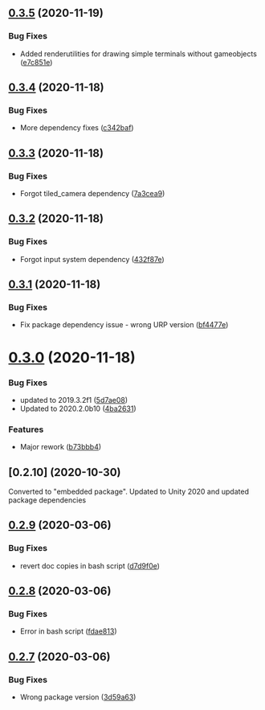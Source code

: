 ## [0.3.5](https://github.com/sarkahn/rltk_unity/compare/v0.3.4...v0.3.5) (2020-11-19)


### Bug Fixes

* Added renderutilities for drawing simple terminals without gameobjects ([e7c851e](https://github.com/sarkahn/rltk_unity/commit/e7c851ee7c0cba3b50ee7ea446139e95b5d13665))

## [0.3.4](https://github.com/sarkahn/rltk_unity/compare/v0.3.3...v0.3.4) (2020-11-18)


### Bug Fixes

* More dependency fixes ([c342baf](https://github.com/sarkahn/rltk_unity/commit/c342bafa37e33532368c5ee73f80d2271afb60d7))

## [0.3.3](https://github.com/sarkahn/rltk_unity/compare/v0.3.2...v0.3.3) (2020-11-18)


### Bug Fixes

* Forgot tiled_camera dependency ([7a3cea9](https://github.com/sarkahn/rltk_unity/commit/7a3cea9cf97c6de626c83a869b8eec8c088883a5))

## [0.3.2](https://github.com/sarkahn/rltk_unity/compare/v0.3.1...v0.3.2) (2020-11-18)


### Bug Fixes

* Forgot input system dependency ([432f87e](https://github.com/sarkahn/rltk_unity/commit/432f87e2844bacb9edaea6bf211182a340cf414c))

## [0.3.1](https://github.com/sarkahn/rltk_unity/compare/v0.3.0...v0.3.1) (2020-11-18)


### Bug Fixes

* Fix  package dependency issue - wrong URP version ([bf4477e](https://github.com/sarkahn/rltk_unity/commit/bf4477e4a99484089206b6ad30d12de619b30d93))

# [0.3.0](https://github.com/sarkahn/rltk_unity/compare/v0.2.9...v0.3.0) (2020-11-18)


### Bug Fixes

* updated to 2019.3.2f1 ([5d7ae08](https://github.com/sarkahn/rltk_unity/commit/5d7ae082688f71aaf2ba144d9fe070d8acd2b88c))
* Updated to 2020.2.0b10 ([4ba2631](https://github.com/sarkahn/rltk_unity/commit/4ba2631963634d42c54a0d907c66147889915fd4))


### Features

* Major rework ([b73bbb4](https://github.com/sarkahn/rltk_unity/commit/b73bbb4bfe35506dcd3f14d3213301be83782920))

## [0.2.10] (2020-10-30)
Converted to "embedded package". Updated to Unity 2020 and updated package dependencies 

## [0.2.9](https://github.com/sarkahn/rltk_unity/compare/v0.2.8...v0.2.9) (2020-03-06)


### Bug Fixes

* revert doc copies in bash script ([d7d9f0e](https://github.com/sarkahn/rltk_unity/commit/d7d9f0ee6e1c771c27eb9a870140243802629ae4))

## [0.2.8](https://github.com/sarkahn/rltk_unity/compare/v0.2.7...v0.2.8) (2020-03-06)


### Bug Fixes

* Error in bash script ([fdae813](https://github.com/sarkahn/rltk_unity/commit/fdae813e7990bfdc5cbbf097bc2aabb14ba38d98))

## [0.2.7](https://github.com/sarkahn/rltk_unity/compare/v0.2.6...v0.2.7) (2020-03-06)


### Bug Fixes

* Wrong package version ([3d59a63](https://github.com/sarkahn/rltk_unity/commit/3d59a63411d15adf26b447e2d7ce2b4efe6103ae))
